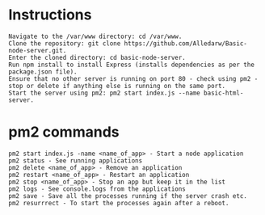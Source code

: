 # Instructions
    
    Navigate to the /var/www directory: cd /var/www.
    Clone the repository: git clone https://github.com/Alledarw/Basic-node-server.git.
    Enter the cloned directory: cd basic-node-server.
    Run npm install to install Express (installs dependencies as per the package.json file).
    Ensure that no other server is running on port 80 - check using pm2 - stop or delete if anything else is running on the same port.
    Start the server using pm2: pm2 start index.js --name basic-html-server.

  # pm2 commands

    pm2 start index.js -name <name_of_app> - Start a node application
    pm2 status - See running applications
    pm2 delete <name_of_app> - Remove an application
    pm2 restart <name_of_app> - Restart an application
    pm2 stop <name_of_app> - Stop an app but keep it in the list
    pm2 logs - See console.logs from the applications
    pm2 save - Save all the processes running if the server crash etc.
    pm2 resurrrect - To start the processes again after a reboot.


